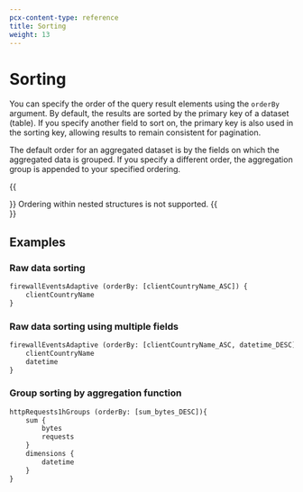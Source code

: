 ```yaml
---
pcx-content-type: reference
title: Sorting
weight: 13
---
```


# Sorting

You can specify the order of the query result elements using the `orderBy` argument. By default, the results are sorted by the primary key of a dataset (table). If you specify another field to sort on, the primary key is also used in the sorting key, allowing results to remain consistent for pagination.

The default order for an aggregated dataset is by the fields on which the aggregated data is grouped. If you specify a different order, the aggregation group is appended to your specified ordering.

{{<Aside type="note" header="Note">}}
Ordering within nested structures is not supported.
{{</Aside>}}

## Examples

### Raw data sorting

```graphql
firewallEventsAdaptive (orderBy: [clientCountryName_ASC]) {
    clientCountryName
}
```

### Raw data sorting using multiple fields

```graphql
firewallEventsAdaptive (orderBy: [clientCountryName_ASC, datetime_DESC]) {
    clientCountryName
    datetime
}
```

### Group sorting by aggregation function

```graphql
httpRequests1hGroups (orderBy: [sum_bytes_DESC]){
    sum {
        bytes
        requests
    }
    dimensions {
        datetime
    }
}
```
